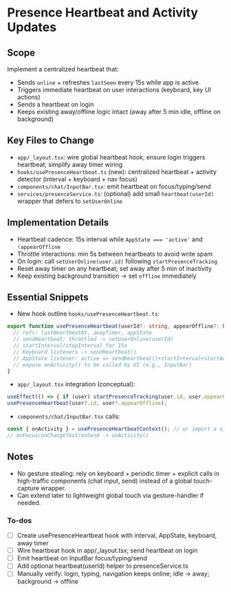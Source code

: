 <!-- e918db2d-9698-4be6-820f-69506b7d2868 41cbbbfd-3e65-4556-bd46-3c3d6a8058a8 -->
# Presence Heartbeat and Activity Updates

## Scope

Implement a centralized heartbeat that:

- Sends `online` + refreshes `lastSeen` every 15s while app is active
- Triggers immediate heartbeat on user interactions (keyboard, key UI actions)
- Sends a heartbeat on login
- Keeps existing away/offline logic intact (away after 5 min idle, offline on background)

## Key Files to Change

- `app/_layout.tsx`: wire global heartbeat hook; ensure login triggers heartbeat; simplify away timer wiring
- `hooks/usePresenceHeartbeat.ts` (new): centralized heartbeat + activity detector (interval + keyboard + nav focus)
- `components/chat/InputBar.tsx`: emit heartbeat on focus/typing/send
- `services/presenceService.ts`: (optional) add small `heartbeat(userId)` wrapper that defers to `setUserOnline`

## Implementation Details

- Heartbeat cadence: 15s interval while `AppState === 'active'` and `!appearOffline`
- Throttle interactions: min 5s between heartbeats to avoid write spam
- On login: call `setUserOnline(user.id)` following `startPresenceTracking`
- Reset away timer on any heartbeat; set away after 5 min of inactivity
- Keep existing background transition -> set `offline` immediately

## Essential Snippets

- New hook outline `hooks/usePresenceHeartbeat.ts`:
```ts
export function usePresenceHeartbeat(userId?: string, appearOffline?: boolean) {
  // refs: lastHeartbeatAt, awayTimer, appState
  // sendHeartbeat: throttled -> setUserOnline(userId)
  // startInterval/stopInterval for 15s
  // Keyboard listeners -> sendHeartbeat()
  // AppState listener: active => sendHeartbeat()+startInterval+startAwayTimer; background => clear timers + updatePresence(userId, 'offline')
  // expose onActivity() to be called by UI (e.g., InputBar)
}
```

- `app/_layout.tsx` integration (conceptual):
```ts
useEffect(() => { if (user) startPresenceTracking(user.id, user.appearOffline ?? false); }, [user?.id]);
usePresenceHeartbeat(user?.id, user?.appearOffline);
```

- `components/chat/InputBar.tsx` calls:
```ts
const { onActivity } = usePresenceHeartbeatContext(); // or import a simple emitActivity()
// onFocus/onChangeText/onSend -> onActivity()
```


## Notes

- No gesture stealing: rely on keyboard + periodic timer + explicit calls in high-traffic components (chat input, send) instead of a global touch-capture wrapper.
- Can extend later to lightweight global touch via gesture-handler if needed.

### To-dos

- [ ] Create usePresenceHeartbeat hook with interval, AppState, keyboard, away timer
- [ ] Wire heartbeat hook in app/_layout.tsx; send heartbeat on login
- [ ] Emit heartbeat on InputBar focus/typing/send
- [ ] Add optional heartbeat(userId) helper to presenceService.ts
- [ ] Manually verify: login, typing, navigation keeps online; idle -> away; background -> offline